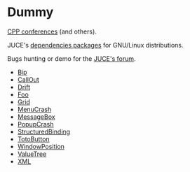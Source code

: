
# Dummy

[CPP conferences](https://github.com/nicolasdanet/Dummy/blob/master/Links.md) (and others).

JUCE's [dependencies packages](https://github.com/nicolasdanet/Dummy/blob/master/Dependencies.md) for GNU/Linux distributions.

Bugs hunting or demo for the [JUCE's forum](https://forum.juce.com/).

- [Bip](https://forum.juce.com/t/br-alert-sound-selecting-an-item-in-mac-menu/48066)
- [CallOut](https://forum.juce.com/t/br-dismiss-calloutbox-disable-menu-commands-shortcuts/55136)
- [Drift](https://forum.juce.com/t/br-bug-restoring-window-positions-from-saved-state-on-linux/47980)
- [Foo](https://forum.juce.com/t/juceapplication-doesnt-receive-keypresses/45788)
- [Grid](https://forum.juce.com/t/br-juce-grid-hangs-performing-layout/51878)
- [MenuCrash](https://forum.juce.com/t/menubarcomponent-crash-in-xcode-debugger/45563)
- [MessageBox](https://forum.juce.com/t/br-nativemessagebox-broken-on-macos/50100)
- [PopupCrash](https://forum.juce.com/t/br-menubarcomponent-crash-closing-window/48547)
- [StructuredBinding](https://forum.juce.com/t/code-style-request-more-public-members-pls/50768/64)
- [TotoButton](https://forum.juce.com/t/open-a-popupmenu-and-have-it-show-the-item-in-sub-menu/48708)
- [WindowPosition](https://forum.juce.com/t/br-wrong-position-for-top-window-when-opened/49805/2)
- [ValueTree](https://forum.juce.com/t/valuetree-lifetime-with-child-only/53303)
- [XML](https://forum.juce.com/t/xmldocument-parsing-of-valid-xml-file-returns-no-attributes-but-also-no-parsing-error/51288)

